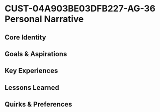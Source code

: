 # CUST-04A903BE03DFB227-AG-36 Personal Narrative

## Core Identity

## Goals & Aspirations

## Key Experiences

## Lessons Learned

## Quirks & Preferences

